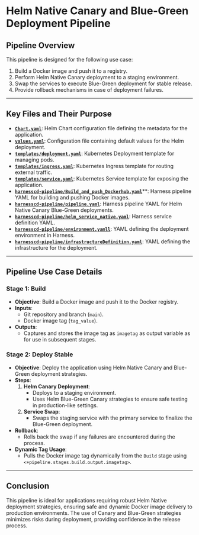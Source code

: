 # Helm Native Canary and Blue-Green Deployment Pipeline

## Pipeline Overview

This pipeline is designed for the following use case:
1. Build a Docker image and push it to a registry.
2. Perform Helm Native Canary deployment to a staging environment.
3. Swap the services to execute Blue-Green deployment for stable release.
4. Provide rollback mechanisms in case of deployment failures.

---

## Key Files and Their Purpose

- [**`Chart.yaml`**](/helm-native-canary-blue-green/Chart.yaml): Helm Chart configuration file defining the metadata for the application.
- [**`values.yaml`**](/helm-native-canary-blue-green/values.yaml): Configuration file containing default values for the Helm deployment.
- [**`templates/deployment.yaml`**](/helm-native-canary-blue-green/templates/deployment.yaml): Kubernetes Deployment template for managing pods.
- [**`templates/ingress.yaml`**](/helm-native-canary-blue-green/templates/ingress.yaml): Kubernetes Ingress template for routing external traffic.
- [**`templates/service.yaml`**](/helm-native-canary-blue-green/templates/service.yaml): Kubernetes Service template for exposing the application.
- [**`harnesscd-pipeline/Build_and_push_Dockerhub.yaml`**](/helm-native-canary-blue-green/harnesscd-pipeline/Build_and_push_Dockerhub.yaml)**: Harness pipeline YAML for building and pushing Docker images.
- [**`harnesscd-pipeline/pipeline.yaml`**](/helm-native-canary-blue-green/harnesscd-pipeline/pipeline.yaml): Harness pipeline YAML for Helm Native Canary Blue-Green deployments.
- [**`harnesscd-pipeline/helm_service_native.yaml`**](./harnesscd-pipeline/helm_service_native.yaml): Harness service definition YAML.
- [**`harnesscd-pipeline/environment.yamll`**](./harnesscd-pipeline/environment.yaml): YAML defining the deployment environment in Harness.
- [**`harnesscd-pipeline/infrastructureDefinition.yaml`**](./harnesscd-pipeline/infrastructureDefinition.yaml): YAML defining the infrastructure for the deployment.

---

## Pipeline Use Case Details

### Stage 1: Build
- **Objective**: Build a Docker image and push it to the Docker registry.
- **Inputs**:
  - Git repository and branch (`main`).
  - Docker image tag (`tag_value`).
- **Outputs**:
  - Captures and stores the image tag as `imagetag` as output variable as for use in subsequent stages.

### Stage 2: Deploy Stable
- **Objective**: Deploy the application using Helm Native Canary and Blue-Green deployment strategies.
- **Steps**:
  1. **Helm Canary Deployment**:
     - Deploys to a staging environment.
     - Uses Helm Blue-Green Canary strategies to ensure safe testing in production-like settings.
  2. **Service Swap**:
     - Swaps the staging service with the primary service to finalize the Blue-Green deployment.
- **Rollback**:
  - Rolls back the swap if any failures are encountered during the process.
- **Dynamic Tag Usage**:
  - Pulls the Docker image tag dynamically from the `Build` stage using `<+pipeline.stages.build.output.imagetag>`.

---

## Conclusion

This pipeline is ideal for applications requiring robust Helm Native deployment strategies, ensuring safe and dynamic Docker image delivery to production environments. The use of Canary and Blue-Green strategies minimizes risks during deployment, providing confidence in the release process.
